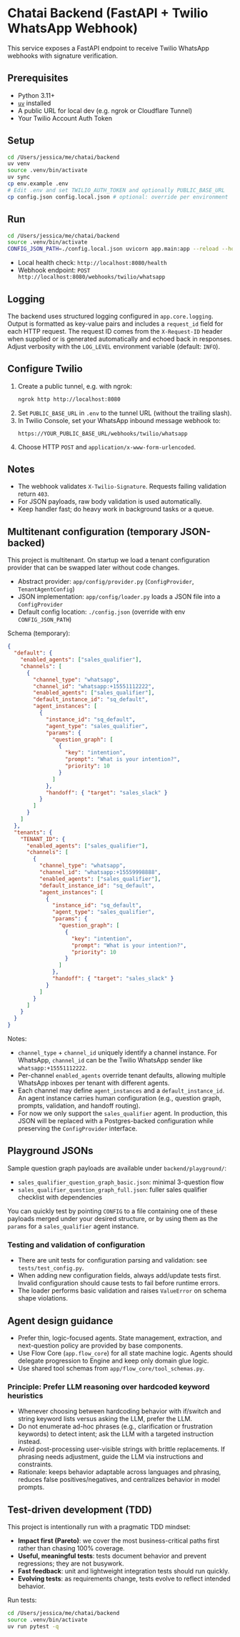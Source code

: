 # Chatai Backend (FastAPI + Twilio WhatsApp Webhook)

This service exposes a FastAPI endpoint to receive Twilio WhatsApp webhooks with signature verification.

## Prerequisites

- Python 3.11+
- [`uv`](https://docs.astral.sh/uv/) installed
- A public URL for local dev (e.g. ngrok or Cloudflare Tunnel)
- Your Twilio Account Auth Token

## Setup

```bash
cd /Users/jessica/me/chatai/backend
uv venv
source .venv/bin/activate
uv sync
cp env.example .env
# Edit .env and set TWILIO_AUTH_TOKEN and optionally PUBLIC_BASE_URL
cp config.json config.local.json # optional: override per environment
```

## Run

```bash
cd /Users/jessica/me/chatai/backend
source .venv/bin/activate
CONFIG_JSON_PATH=./config.local.json uvicorn app.main:app --reload --host 0.0.0.0 --port 8080
```

- Local health check: `http://localhost:8080/health`
- Webhook endpoint: `POST http://localhost:8080/webhooks/twilio/whatsapp`

## Logging

The backend uses structured logging configured in `app.core.logging`. Output is
formatted as key-value pairs and includes a `request_id` field for each HTTP
request. The request ID comes from the `X-Request-ID` header when supplied or is
generated automatically and echoed back in responses. Adjust verbosity with the
`LOG_LEVEL` environment variable (default: `INFO`).

## Configure Twilio

1. Create a public tunnel, e.g. with ngrok:
   ```bash
   ngrok http http://localhost:8080
   ```
2. Set `PUBLIC_BASE_URL` in `.env` to the tunnel URL (without the trailing slash).
3. In Twilio Console, set your WhatsApp inbound message webhook to:
   ```
   https://YOUR_PUBLIC_BASE_URL/webhooks/twilio/whatsapp
   ```
4. Choose HTTP `POST` and `application/x-www-form-urlencoded`.

## Notes

- The webhook validates `X-Twilio-Signature`. Requests failing validation return `403`.
- For JSON payloads, raw body validation is used automatically.
- Keep handler fast; do heavy work in background tasks or a queue.

## Multitenant configuration (temporary JSON-backed)

This project is multitenant. On startup we load a tenant configuration provider that can be swapped later without code changes.

- Abstract provider: `app/config/provider.py` (`ConfigProvider`, `TenantAgentConfig`)
- JSON implementation: `app/config/loader.py` loads a JSON file into a `ConfigProvider`
- Default config location: `./config.json` (override with env `CONFIG_JSON_PATH`)

Schema (temporary):

```json
{
  "default": {
    "enabled_agents": ["sales_qualifier"],
    "channels": [
      {
        "channel_type": "whatsapp",
        "channel_id": "whatsapp:+15551112222",
        "enabled_agents": ["sales_qualifier"],
        "default_instance_id": "sq_default",
        "agent_instances": [
          {
            "instance_id": "sq_default",
            "agent_type": "sales_qualifier",
            "params": {
              "question_graph": [
                {
                  "key": "intention",
                  "prompt": "What is your intention?",
                  "priority": 10
                }
              ]
            },
            "handoff": { "target": "sales_slack" }
          }
        ]
      }
    ]
  },
  "tenants": {
    "TENANT_ID": {
      "enabled_agents": ["sales_qualifier"],
      "channels": [
        {
          "channel_type": "whatsapp",
          "channel_id": "whatsapp:+15559998888",
          "enabled_agents": ["sales_qualifier"],
          "default_instance_id": "sq_default",
          "agent_instances": [
            {
              "instance_id": "sq_default",
              "agent_type": "sales_qualifier",
              "params": {
                "question_graph": [
                  {
                    "key": "intention",
                    "prompt": "What is your intention?",
                    "priority": 10
                  }
                ]
              },
              "handoff": { "target": "sales_slack" }
            }
          ]
        }
      ]
    }
  }
}
```

Notes:

- `channel_type` + `channel_id` uniquely identify a channel instance. For WhatsApp, `channel_id` can be the Twilio WhatsApp sender like `whatsapp:+15551112222`.
- Per-channel `enabled_agents` override tenant defaults, allowing multiple WhatsApp inboxes per tenant with different agents.
- Each channel may define `agent_instances` and a `default_instance_id`. An agent instance carries human configuration (e.g., question graph, prompts, validation, and handoff routing).
- For now we only support the `sales_qualifier` agent. In production, this JSON will be replaced with a Postgres-backed configuration while preserving the `ConfigProvider` interface.

## Playground JSONs

Sample question graph payloads are available under `backend/playground/`:

- `sales_qualifier_question_graph_basic.json`: minimal 3-question flow
- `sales_qualifier_question_graph_full.json`: fuller sales qualifier checklist with dependencies

You can quickly test by pointing `CONFIG` to a file containing one of these payloads merged under your desired structure, or by using them as the `params` for a `sales_qualifier` agent instance.

### Testing and validation of configuration

- There are unit tests for configuration parsing and validation: see `tests/test_config.py`.
- When adding new configuration fields, always add/update tests first. Invalid configuration should cause tests to fail before runtime errors.
- The loader performs basic validation and raises `ValueError` on schema shape violations.

## Agent design guidance

- Prefer thin, logic-focused agents. State management, extraction, and next-question policy are provided by base components.
- Use Flow Core (`app.flow_core`) for all state machine logic. Agents should delegate progression to Engine and keep only domain glue logic.
- Use shared tool schemas from `app/flow_core/tool_schemas.py`.

### Principle: Prefer LLM reasoning over hardcoded keyword heuristics

- Whenever choosing between hardcoding behavior with if/switch and string keyword lists versus asking the LLM, prefer the LLM.
- Do not enumerate ad-hoc phrases (e.g., clarification or frustration keywords) to detect intent; ask the LLM with a targeted instruction instead.
- Avoid post-processing user-visible strings with brittle replacements. If phrasing needs adjustment, guide the LLM via instructions and constraints.
- Rationale: keeps behavior adaptable across languages and phrasing, reduces false positives/negatives, and centralizes behavior in model prompts.

## Test-driven development (TDD)

This project is intentionally run with a pragmatic TDD mindset:

- **Impact first (Pareto)**: we cover the most business-critical paths first rather than chasing 100% coverage.
- **Useful, meaningful tests**: tests document behavior and prevent regressions; they are not busywork.
- **Fast feedback**: unit and lightweight integration tests should run quickly.
- **Evolving tests**: as requirements change, tests evolve to reflect intended behavior.

Run tests:

```bash
cd /Users/jessica/me/chatai/backend
source .venv/bin/activate
uv run pytest -q
```

